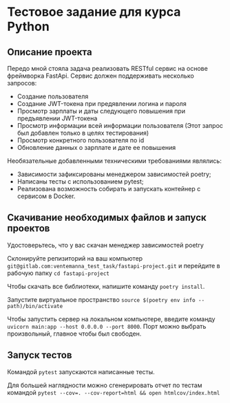 # Тестовое задание для курса Python 

## Описание проекта

Передо мной стояла задача реализовать RESTful сервис на основе фреймворка FastApi.
Сервис должен поддерживать несколько запросов: 
- Создание пользователя
- Создание JWT-токена при предявлении логина и пароля
- Просмотр зарплаты и даты следующего повышения при предъявлении JWT-токена
- Просмотр информации всей информации пользователя (Этот запрос был добавлен только в целях тестирования)
- Просмотр конкретного пользователя по id
- Обновление данных о зарплате и дате ее повышения

Необязательные добавленными техническими требованиями являлись:
- Зависимости зафиксированы менеджером зависимостей poetry;
- Написаны тесты с использованием pytest;
- Реализована возможность собирать и запускать контейнер с сервисом в Docker.

## Скачивание необходимых файлов и запуск проектов

Удостоверьтесь, что у вас скачан менеджер зависимостей poetry

Склонируйте репизиторий на ваш компьютер `git@gitlab.com:ventemanna_test_task/fastapi-project.git` и перейдите в рабочую папку `cd fastapi-project`

Чтобы скачать все библиотеки, напишите команду `poetry install`.

Запустите виртуальное пространство `source $(poetry env info --path)/bin/activate`

Чтобы запустить сервер на локальном компьютере, введите команду `uvicorn main:app --host 0.0.0.0 --port 8000`.
Порт можно выбрать произвольный, главное чтобы был свободен.

## Запуск тестов

Командой `pytest` запускаются написанные тесты. 

Для большей наглядности можно сгенерировать отчет по тестам командой `pytest --cov=. --cov-report=html && open htmlcov/index.html`
